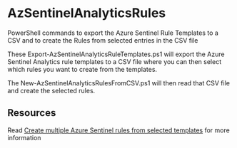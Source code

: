 # AzSentinelAnalyticsRules

PowerShell commands to export the Azure Sentinel Rule Templates to a CSV and to create the Rules from selected entries in the CSV file

These Export-AzSentinelAnalyticsRuleTemplates.ps1 will export the Azure Sentinel Analytics rule templates to a CSV file where you can then select which rules you want to create from the templates.

The New-AzSentinelAnalyticsRulesFromCSV.ps1 will then read that CSV file and create the selected rules.

## Resources

Read [Create multiple Azure Sentinel rules from selected templates](https://www.garybushey.com/2020/02/01/create-multiple-azure-sentinel-rules-from-selected-templates/)
for more information
